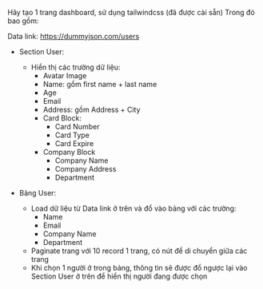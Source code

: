 Hãy tạo 1 trang dashboard, sử dụng tailwindcss (đã được cài sẵn)
Trong đó bao gồm:

Data link: https://dummyjson.com/users

-   Section User:

    -   Hiển thị các trường dữ liệu:
        -   Avatar Image
        -   Name: gồm first name + last name
        -   Age
        -   Email
        -   Address: gồm Address + City
        -   Card Block:
            -   Card Number
            -   Card Type
            -   Card Expire
        -   Company Block
            -   Company Name
            -   Company Address
            -   Department

-   Bảng User:
    -   Load dữ liệu từ Data link ở trên và đổ vào bảng với các trường:
        -   Name
        -   Email
        -   Company Name
        -   Department
    -   Paginate trang với 10 record 1 trang, có nút để di chuyển giữa các trang
    -   Khi chọn 1 người ở trong bảng, thông tin sẽ được đổ ngược lại vào Section User ở trên để hiển thị người đang được chọn
